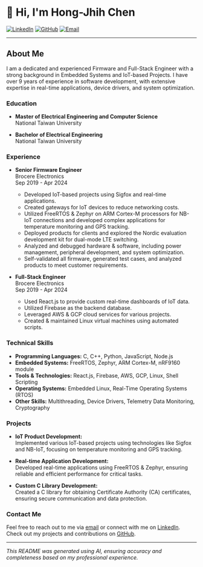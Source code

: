 # 👋 Hi, I'm Hong-Jhih Chen

[![LinkedIn](https://img.shields.io/badge/LinkedIn-blue?style=flat-square&logo=linkedin&logoColor=white)](https://www.linkedin.com/in/joe-chen-yasheed1995)
[![GitHub](https://img.shields.io/badge/GitHub-black?style=flat-square&logo=github&logoColor=white)](https://github.com/Yasheed1995)
[![Email](https://img.shields.io/badge/Email-D14836?style=flat-square&logo=gmail&logoColor=white)](mailto:qwerty8608301@gmail.com)

---

## About Me

I am a dedicated and experienced Firmware and Full-Stack Engineer with a strong background in Embedded Systems and IoT-based Projects. I have over 9 years of experience in software development, with extensive expertise in real-time applications, device drivers, and system optimization.

### Education

- **Master of Electrical Engineering and Computer Science**  
  National Taiwan University
  
- **Bachelor of Electrical Engineering**  
  National Taiwan University

### Experience

- **Senior Firmware Engineer**  
  Brocere Electronics  
  Sep 2019 - Apr 2024  
  - Developed IoT-based projects using Sigfox and real-time applications.
  - Created gateways for IoT devices to reduce networking costs.
  - Utilized FreeRTOS & Zephyr on ARM Cortex-M processors for NB-IoT connections and developed complex applications for temperature monitoring and GPS tracking.
  - Deployed products for clients and explored the Nordic evaluation development kit for dual-mode LTE switching.
  - Analyzed and debugged hardware & software, including power management, peripheral development, and system optimization.
  - Self-validated all firmware, generated test cases, and analyzed products to meet customer requirements.

- **Full-Stack Engineer**  
  Brocere Electronics  
  Sep 2019 - Apr 2024   
  - Used React.js to provide custom real-time dashboards of IoT data.
  - Utilized Firebase as the backend database.
  - Leveraged AWS & GCP cloud services for various projects.
  - Created & maintained Linux virtual machines using automated scripts.

### Technical Skills

- **Programming Languages:** C, C++, Python, JavaScript, Node.js
- **Embedded Systems:** FreeRTOS, Zephyr, ARM Cortex-M, nRF9160 module
- **Tools & Technologies:** React.js, Firebase, AWS, GCP, Linux, Shell Scripting
- **Operating Systems:** Embedded Linux, Real-Time Operating Systems (RTOS)
- **Other Skills:** Multithreading, Device Drivers, Telemetry Data Monitoring, Cryptography

### Projects

- **IoT Product Development:**  
  Implemented various IoT-based projects using technologies like Sigfox and NB-IoT, focusing on temperature monitoring and GPS tracking.

- **Real-time Application Development:**  
  Developed real-time applications using FreeRTOS & Zephyr, ensuring reliable and efficient performance for critical tasks.

- **Custom C Library Development:**  
  Created a C library for obtaining Certificate Authority (CA) certificates, ensuring secure communication and data protection.

### Contact Me

Feel free to reach out to me via [email](mailto:qwerty8608301@gmail.com) or connect with me on [LinkedIn](https://www.linkedin.com/in/joe-chen-yasheed1995). Check out my projects and contributions on [GitHub](https://github.com/Yasheed1995).

---

*This README was generated using AI, ensuring accuracy and completeness based on my professional experience.*
